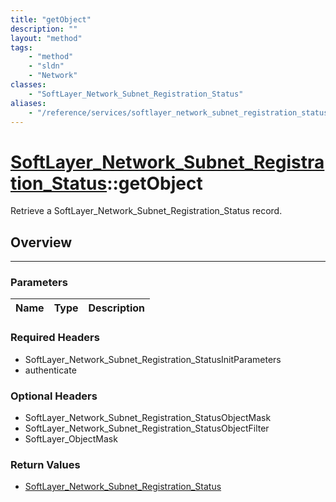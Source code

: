 ```yaml
---
title: "getObject"
description: ""
layout: "method"
tags:
    - "method"
    - "sldn"
    - "Network"
classes:
    - "SoftLayer_Network_Subnet_Registration_Status"
aliases:
    - "/reference/services/softlayer_network_subnet_registration_status/getObject"
---
```

# [SoftLayer_Network_Subnet_Registration_Status](/reference/services/SoftLayer_Network_Subnet_Registration_Status)::getObject

Retrieve a SoftLayer_Network_Subnet_Registration_Status record.


## Overview 


-----

### Parameters 
|Name | Type | Description |
| --- | --- | --- |


### Required Headers
* SoftLayer_Network_Subnet_Registration_StatusInitParameters
* authenticate


### Optional Headers
* SoftLayer_Network_Subnet_Registration_StatusObjectMask
* SoftLayer_Network_Subnet_Registration_StatusObjectFilter
* SoftLayer_ObjectMask

### Return Values
* <a href='/reference/datatypes/SoftLayer_Network_Subnet_Registration_Status'>SoftLayer_Network_Subnet_Registration_Status </a>




